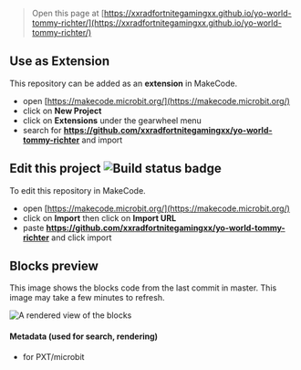
> Open this page at [https://xxradfortnitegamingxx.github.io/yo-world-tommy-richter/](https://xxradfortnitegamingxx.github.io/yo-world-tommy-richter/)

## Use as Extension

This repository can be added as an **extension** in MakeCode.

* open [https://makecode.microbit.org/](https://makecode.microbit.org/)
* click on **New Project**
* click on **Extensions** under the gearwheel menu
* search for **https://github.com/xxradfortnitegamingxx/yo-world-tommy-richter** and import

## Edit this project ![Build status badge](https://github.com/xxradfortnitegamingxx/yo-world-tommy-richter/workflows/MakeCode/badge.svg)

To edit this repository in MakeCode.

* open [https://makecode.microbit.org/](https://makecode.microbit.org/)
* click on **Import** then click on **Import URL**
* paste **https://github.com/xxradfortnitegamingxx/yo-world-tommy-richter** and click import

## Blocks preview

This image shows the blocks code from the last commit in master.
This image may take a few minutes to refresh.

![A rendered view of the blocks](https://github.com/xxradfortnitegamingxx/yo-world-tommy-richter/raw/master/.github/makecode/blocks.png)

#### Metadata (used for search, rendering)

* for PXT/microbit
<script src="https://makecode.com/gh-pages-embed.js"></script><script>makeCodeRender("{{ site.makecode.home_url }}", "{{ site.github.owner_name }}/{{ site.github.repository_name }}");</script>
